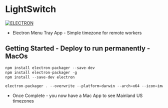 # LightSwitch

[![ELECTRON](https://img.shields.io/badge/ELECTRON--blue.svg)](https://electronjs.org/)

* Electron Menu Tray App - Simple timezone for remote workers

## Getting Started - Deploy to run permanently - MacOs

```js
npm install electron-packager --save-dev
npm install electron-packager -g
npm install --save-dev electron

electron-packager . --overwrite --platform=darwin --arch=x64 --icon=images/icon.icns --prune=true --out=release-builds
```

* Once Complete - you now have a Mac App to see Mainland US timezones

